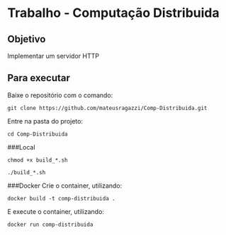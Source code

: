 # Trabalho - Computação Distribuida

## Objetivo
Implementar um servidor HTTP

## Para executar

Baixe o repositório com o comando:
```
git clone https://github.com/mateusragazzi/Comp-Distribuida.git
```

Entre na pasta do projeto:
```
cd Comp-Distribuida
```
###Local
```
chmod +x build_*.sh
```
```
./build_*.sh
```
###Docker
Crie o container, utilizando:
```
docker build -t comp-distribuida .
```

E execute o container, utilizando:
```
docker run comp-distribuida
```